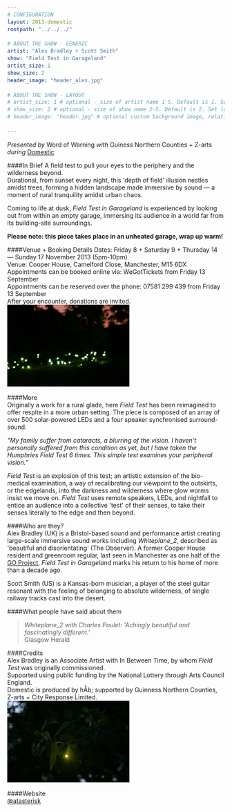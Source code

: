 ```yaml
---
# CONFIGURATION
layout: 2013-domestic
rootpath: "../../../"

# ABOUT THE SHOW - GENERIC
artist: "Alex Bradley + Scott Smith"
show: "Field Test in Garageland"
artist_size: 1
show_size: 2
header_image: "header_alex.jpg"

# ABOUT THE SHOW - LAYOUT
# artist_size: 1 # optional - size of artist name 1-5. Default is 1. Set longer names to lower values
# show_size: 2 # optional - size of show name 2-5. Default is 2. Set longer names to lower values
# header_image: "header.jpg" # optional custom background image, relative to current page

---
```

*Presented by* Word of Warning *with* Guiness Northern Counties + Z-arts       
*during* [Domestic](/current/2013-domestic/index.html)        

####In Brief
A field test to pull your eyes to the periphery and the wilderness beyond.   
Durational, from sunset every night, this 'depth of field' illusion nestles amidst trees, forming a hidden landscape made immersive by sound — a moment of rural tranquility amidst urban chaos.    

Coming to life at dusk, *Field Test in Garageland* is experienced by looking out from within an empty garage, immersing its audience in a world far from its building-site surroundings.    
            
**Please note: this piece takes place in an unheated garage, wrap up warm!**    

####Venue + Booking Details
Dates: Friday 8 + Saturday 9 + Thursday 14 — Sunday 17 November 2013 (5pm-10pm)        
Venue: Cooper House, Camelford Close, Manchester, M15 6DX   
Appointments can be booked online via: WeGotTickets from Friday 13 September    
Appointments can be reserved over the phone: 07581 299 439 from Friday 13 September    
After your encounter, donations are invited.     
![Field Test](alex2.jpg)      
              
####More      
Originally a work for a rural glade, here *Field Test* has been reimagined to offer respite in a more urban setting. The piece is composed of an array of over 500 solar-powered LEDs and a four speaker synchronised surround-sound.    

*"My family suffer from cataracts, a blurring of the vision. I haven’t personally suffered from this condition as yet, but I have taken the Humphries Field Test 6 times. This simple test examines your peripheral vision.”*    

*Field Test* is an explosion of this test; an artistic extension of the bio-medical examination, a way of recalibrating our viewpoint to the outskirts, or the edgelands, into the darkness and wilderness where glow worms insist we move on. *Field Test* uses remote speakers, LEDs, and nightfall to entice an audience into a collective 'test' of their senses, to take their senses literally to the edge and then beyond.    
                  
####Who are they?    
Alex Bradley (UK) is a Bristol-based sound and performance artist creating large-scale immersive sound works including *Whiteplane_2*, described as 'beautiful and disorientating' (The Observer). A former Cooper House resident and greenroom regular, last seen in Manchester as one half of the [GO Project](/archive/2012-autumnwinter/goproject/index.html), *Field Test in Garageland* marks his return to his home of more than a decade ago.   

Scott Smith (US) is a Kansas-born musician, a player of the steel guitar resonant with the feeling of belonging to absolute wilderness, of single railway tracks cast into the desert.   
                  
####What people have said about them       
>*Whiteplane_2 with Charles Poulet: 'Achingly beautiful and fascinatingly different.'*<br> Glasgow Herald         
                     
####Credits        
Alex Bradley is an Associate Artist with In Between Time, by whom *Field Test* was originally commissioned.         
Supported using public funding by the National Lottery through Arts Council England.         
Domestic is produced by hÅb; supported by Guinness Northern Counties, Z-arts + City Response Limited.           
![Field Test](alex1.jpg)     
            
####Website        
[@atasterisk](http://twitter.com/atasterisk)
